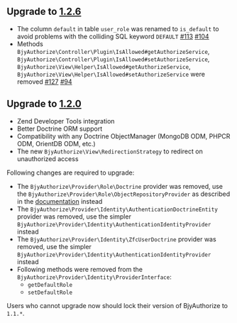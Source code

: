 ## Upgrade to [1.2.6](https://github.com/bjyoungblood/BjyAuthorize/issues?milestone=4&page=1&state=closed)

 * The column `default` in table `user_role` was renamed to `is_default` to avoid problems with the colliding
   SQL keyword `DEFAULT` [#113](https://github.com/bjyoungblood/BjyAuthorize/pull/113)
   [#104](https://github.com/bjyoungblood/BjyAuthorize/pull/104)
 * Methods `BjyAuthorize\Controller\Plugin\IsAllowed#getAuthorizeService`,
   `BjyAuthorize\Controller\Plugin\IsAllowed#setAuthorizeService`,
   `BjyAuthorize\View\Helper\IsAllowed#getAuthorizeService`,
   `BjyAuthorize\View\Helper\IsAllowed#setAuthorizeService` were removed
   [#127](https://github.com/bjyoungblood/BjyAuthorize/pull/127)
   [#94](https://github.com/bjyoungblood/BjyAuthorize/pull/94)
   
## Upgrade to [1.2.0](https://github.com/bjyoungblood/BjyAuthorize/issues?milestone=1&page=1&state=closed)

 * Zend Developer Tools integration
 * Better Doctrine ORM support
 * Compatibility with any Doctrine ObjectManager (MongoDB ODM, PHPCR ODM, OrientDB ODM, etc.)
 * The new `BjyAuthorize\View\RedirectionStrategy` to redirect on unauthorized access

Following changes are required to upgrade:

 * The `BjyAuthorize\Provider\Role\Doctrine` provider was removed, use the
   `BjyAuthorize\Provider\Role\ObjectRepositoryProvider` as described in the
   [documentation](https://github.com/bjyoungblood/BjyAuthorize/blob/master/docs/doctrine.md) instead
 * The `BjyAuthorize\Provider\Identity\AuthenticationDoctrineEntity` provider was removed, use the
   simpler `BjyAuthorize\Provider\Identity\AuthenticationIdentityProvider` instead
 * The `BjyAuthorize\Provider\Identity\ZfcUserDoctrine` provider was removed, use the
   simpler `BjyAuthorize\Provider\Identity\AuthenticationIdentityProvider` instead
 * Following methods were removed from the `BjyAuthorize\Provider\Identity\ProviderInterface`:
    * `getDefaultRole`
    * `setDefaultRole`

Users who cannot upgrade now should lock their version of BjyAuthorize to `1.1.*`.
